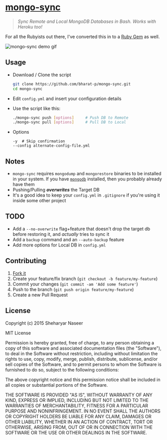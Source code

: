 [mongo-sync](https://sheharyar.me/blog/sync-mongodb-local-and-production-heroku/)
=================================================================================

> _Sync Remote and Local MongoDB Databases in Bash. Works with Heroku too!_

For all the Rubyists out there, I've converted this in to a [Ruby Gem](https://github.com/sheharyarn/mongo-sync-ruby) as well.

![mongo-sync demo gif](http://i.imgur.com/hg6hwLk.gif)


## Usage

- Download / Clone the script

    ```bash
    git clone https://github.com/bharat-p/mongo-sync.git
    cd mongo-sync
    ```

- Edit `config.yml` and insert your configuration details

- Use the script like this:
	
	```bash
	./mongo-sync push [options]		# Push DB to Remote
	./mongo-sync pull [options]		# Pull DB to Local
	```
- Options

	```
	-y  # Skip confirmation
	--config alternate-config-file.yml
	```

## Notes

 - `mongo-sync` requires `mongodump` and `mongorestore` binaries to be installed in your system. If you have [`mongodb`](http://docs.mongodb.org/manual/tutorial/#getting-started) installed, then you probably already have them
 - Pushing/Pulling ***overwrites*** the Target DB
 - It's a good idea to keep your `config.yml` in `.gitignore` if you're using it inside some other project


## TODO

 - Add a `--no-overwrite` flag+feature that doesn't drop the target db before restoring it, and *actually* tries to sync it
 - Add a `backup` command and an `--auto-backup` feature
 - Add more options for Local DB in `config.yml`


## Contributing

1. [Fork it](https://github.com/sheharyarn/mongo-sync/fork)
2. Create your feature/fix branch (`git checkout -b feature/my-feature`)
3. Commit your changes (`git commit -am 'Add some feature'`)
4. Push to the branch (`git push origin feature/my-feature`)
5. Create a new Pull Request


## License

Copyright (c) 2015 Sheharyar Naseer

MIT License

Permission is hereby granted, free of charge, to any person obtaining
a copy of this software and associated documentation files (the
"Software"), to deal in the Software without restriction, including
without limitation the rights to use, copy, modify, merge, publish,
distribute, sublicense, and/or sell copies of the Software, and to
permit persons to whom the Software is furnished to do so, subject to
the following conditions:

The above copyright notice and this permission notice shall be
included in all copies or substantial portions of the Software.

THE SOFTWARE IS PROVIDED "AS IS", WITHOUT WARRANTY OF ANY KIND,
EXPRESS OR IMPLIED, INCLUDING BUT NOT LIMITED TO THE WARRANTIES OF
MERCHANTABILITY, FITNESS FOR A PARTICULAR PURPOSE AND
NONINFRINGEMENT. IN NO EVENT SHALL THE AUTHORS OR COPYRIGHT HOLDERS BE
LIABLE FOR ANY CLAIM, DAMAGES OR OTHER LIABILITY, WHETHER IN AN ACTION
OF CONTRACT, TORT OR OTHERWISE, ARISING FROM, OUT OF OR IN CONNECTION
WITH THE SOFTWARE OR THE USE OR OTHER DEALINGS IN THE SOFTWARE.

